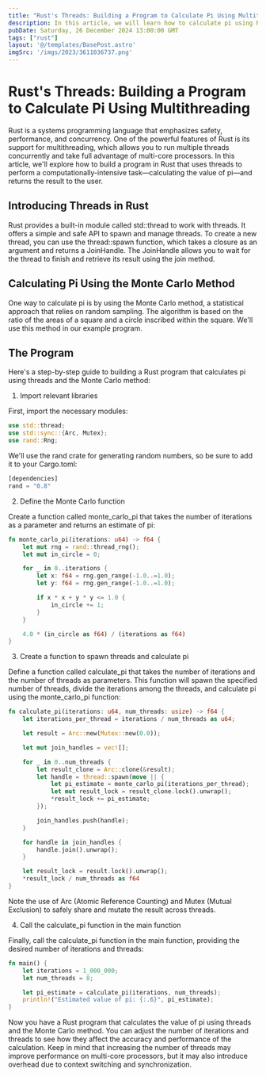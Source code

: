 ```yaml
---
title: "Rust's Threads: Building a Program to Calculate Pi Using Multithreading"
description: In this article, we will learn how to calculate pi using Rust's threads and the Monte Carlo method.
pubDate: Saturday, 26 December 2024 13:00:00 GMT
tags: ["rust"]
layout: '@/templates/BasePost.astro'
imgSrc: '/imgs/2023/3611036737.png'
---
```


# Rust's Threads: Building a Program to Calculate Pi Using Multithreading
Rust is a systems programming language that emphasizes safety, performance, and concurrency. One of the powerful features of Rust is its support for multithreading, which allows you to run multiple threads concurrently and take full advantage of multi-core processors. In this article, we'll explore how to build a program in Rust that uses threads to perform a computationally-intensive task—calculating the value of pi—and returns the result to the user.

## Introducing Threads in Rust
Rust provides a built-in module called std::thread to work with threads. It offers a simple and safe API to spawn and manage threads. To create a new thread, you can use the thread::spawn function, which takes a closure as an argument and returns a JoinHandle. The JoinHandle allows you to wait for the thread to finish and retrieve its result using the join method.

## Calculating Pi Using the Monte Carlo Method
One way to calculate pi is by using the Monte Carlo method, a statistical approach that relies on random sampling. The algorithm is based on the ratio of the areas of a square and a circle inscribed within the square. We'll use this method in our example program.

## The Program
Here's a step-by-step guide to building a Rust program that calculates pi using threads and the Monte Carlo method:

1. Import relevant libraries

First, import the necessary modules:

```rust
use std::thread;
use std::sync::{Arc, Mutex};
use rand::Rng;
```

We'll use the rand crate for generating random numbers, so be sure to add it to your Cargo.toml:
```rust
[dependencies]
rand = "0.8"
```

2. Define the Monte Carlo function

Create a function called monte_carlo_pi that takes the number of iterations as a parameter and returns an estimate of pi:

```rust
fn monte_carlo_pi(iterations: u64) -> f64 {
    let mut rng = rand::thread_rng();
    let mut in_circle = 0;

    for _ in 0..iterations {
        let x: f64 = rng.gen_range(-1.0..=1.0);
        let y: f64 = rng.gen_range(-1.0..=1.0);

        if x * x + y * y <= 1.0 {
            in_circle += 1;
        }
    }

    4.0 * (in_circle as f64) / (iterations as f64)
}
```

3. Create a function to spawn threads and calculate pi

Define a function called calculate_pi that takes the number of iterations and the number of threads as parameters. This function will spawn the specified number of threads, divide the iterations among the threads, and calculate pi using the monte_carlo_pi function:

```rust
fn calculate_pi(iterations: u64, num_threads: usize) -> f64 {
    let iterations_per_thread = iterations / num_threads as u64;

    let result = Arc::new(Mutex::new(0.0));

    let mut join_handles = vec![];

    for _ in 0..num_threads {
        let result_clone = Arc::clone(&result);
        let handle = thread::spawn(move || {
            let pi_estimate = monte_carlo_pi(iterations_per_thread);
            let mut result_lock = result_clone.lock().unwrap();
            *result_lock += pi_estimate;
        });

        join_handles.push(handle);
    }

    for handle in join_handles {
        handle.join().unwrap();
    }

    let result_lock = result.lock().unwrap();
    *result_lock / num_threads as f64
}
```

Note the use of Arc (Atomic Reference Counting) and Mutex (Mutual Exclusion) to safely share and mutate the result across threads.

4. Call the calculate_pi function in the main function

Finally, call the calculate_pi function in the main function, providing the desired number of iterations and threads:

```rust
fn main() {
    let iterations = 1_000_000;
    let num_threads = 8;

    let pi_estimate = calculate_pi(iterations, num_threads);
    println!("Estimated value of pi: {:.6}", pi_estimate);
}
```

Now you have a Rust program that calculates the value of pi using threads and the Monte Carlo method. You can adjust the number of iterations and threads to see how they affect the accuracy and performance of the calculation. Keep in mind that increasing the number of threads may improve performance on multi-core processors, but it may also introduce overhead due to context switching and synchronization.